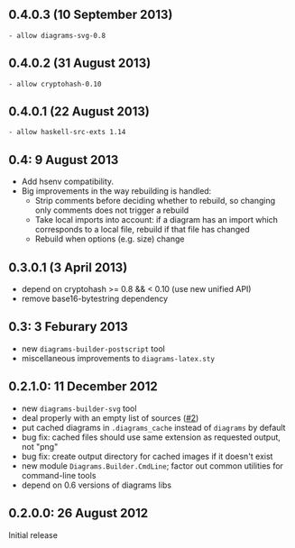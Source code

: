 0.4.0.3 (10 September 2013)
---------------------------

    - allow diagrams-svg-0.8

0.4.0.2 (31 August 2013)
------------------------

    - allow cryptohash-0.10

0.4.0.1 (22 August 2013)
------------------------

    - allow haskell-src-exts 1.14

0.4: 9 August 2013
------------------

* Add hsenv compatibility.
* Big improvements in the way rebuilding is handled:
    - Strip comments before deciding whether to rebuild, so
      changing only comments does not trigger a rebuild
    - Take local imports into account: if a diagram has an import
      which corresponds to a local file, rebuild if that file has
      changed
    - Rebuild when options (e.g. size) change

0.3.0.1 (3 April 2013)
----------------------

* depend on cryptohash >= 0.8 && < 0.10 (use new unified API)
* remove base16-bytestring dependency

0.3: 3 Feburary 2013
--------------------

+ new `diagrams-builder-postscript` tool
+ miscellaneous improvements to `diagrams-latex.sty`

0.2.1.0: 11 December 2012
-------------------------

+ new `diagrams-builder-svg` tool
+ deal properly with an empty list of sources ([\#2](https://github.com/diagrams/diagrams-builder/issues/2))
+ put cached diagrams in `.diagrams_cache` instead of `diagrams` by default
+ bug fix: cached files should use same extension as requested output, not "png"
+ bug fix: create output directory for cached images if it doesn't exist
+ new module `Diagrams.Builder.CmdLine`; factor out common utilities
  for command-line tools
+ depend on 0.6 versions of diagrams libs

0.2.0.0: 26 August 2012
-----------------------

Initial release
